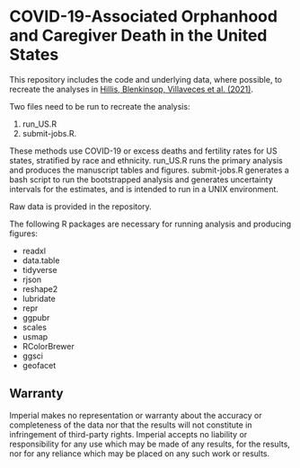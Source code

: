 

# COVID-19-Associated Orphanhood and Caregiver Death in the United States

This repository includes the code and underlying data, where possible, to recreate the analyses in [Hillis, Blenkinsop, Villaveces et al. (2021)]( https://doi.org/10.1542/peds.2021-053760).  

Two files need to be run to recreate the analysis:
1) run_US.R
2) submit-jobs.R.

These methods use COVID-19 or excess deaths and fertility rates for US states, stratified by race and ethnicity. run_US.R runs the primary analysis and produces the manuscript tables and figures. submit-jobs.R generates a bash script to run the bootstrapped analysis and generates uncertainty intervals for the estimates, and is intended to run in a UNIX environment.

Raw data is provided in the repository.

The following R packages are necessary for running analysis and producing figures:
- readxl
- data.table
- tidyverse
- rjson
- reshape2
- lubridate
- repr
- ggpubr
- scales
- usmap
- RColorBrewer
- ggsci
- geofacet


## Warranty
Imperial makes no representation or warranty about the accuracy or completeness of the data nor that the results will not constitute in infringement of third-party rights. Imperial accepts no liability or responsibility for any use which may be made of any results, for the results, nor for any reliance which may be placed on any such work or results.
